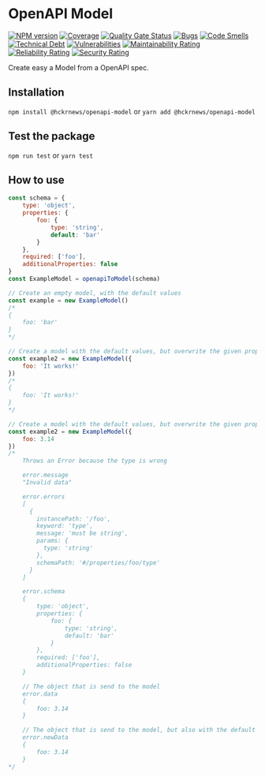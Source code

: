 # OpenAPI Model

[![NPM version][npm-image]][npm-url] [![Coverage](https://sonarcloud.io/api/project_badges/measure?project=hckrnews_openapi-model&metric=coverage)](https://sonarcloud.io/summary/new_code?id=hckrnews_openapi-model) [![Quality Gate Status](https://sonarcloud.io/api/project_badges/measure?project=hckrnews_openapi-model&metric=alert_status)](https://sonarcloud.io/summary/new_code?id=hckrnews_openapi-model) 
[![Bugs](https://sonarcloud.io/api/project_badges/measure?project=hckrnews_openapi-model&metric=bugs)](https://sonarcloud.io/summary/new_code?id=hckrnews_openapi-model) [![Code Smells](https://sonarcloud.io/api/project_badges/measure?project=hckrnews_openapi-model&metric=code_smells)](https://sonarcloud.io/summary/new_code?id=hckrnews_openapi-model) [![Technical Debt](https://sonarcloud.io/api/project_badges/measure?project=hckrnews_openapi-model&metric=sqale_index)](https://sonarcloud.io/summary/new_code?id=hckrnews_openapi-model) [![Vulnerabilities](https://sonarcloud.io/api/project_badges/measure?project=hckrnews_openapi-model&metric=vulnerabilities)](https://sonarcloud.io/summary/new_code?id=hckrnews_openapi-model)
[![Maintainability Rating](https://sonarcloud.io/api/project_badges/measure?project=hckrnews_openapi-model&metric=sqale_rating)](https://sonarcloud.io/summary/new_code?id=hckrnews_openapi-model) [![Reliability Rating](https://sonarcloud.io/api/project_badges/measure?project=hckrnews_openapi-model&metric=reliability_rating)](https://sonarcloud.io/summary/new_code?id=hckrnews_openapi-model) [![Security Rating](https://sonarcloud.io/api/project_badges/measure?project=hckrnews_openapi-model&metric=security_rating)](https://sonarcloud.io/summary/new_code?id=hckrnews_openapi-model)

Create easy a Model from a OpenAPI spec.

## Installation

`npm install @hckrnews/openapi-model`
or
`yarn add @hckrnews/openapi-model`

## Test the package

`npm run test`
or
`yarn test`

## How to use

```javascript
const schema = {
    type: 'object',
    properties: {
        foo: {
            type: 'string',
            default: 'bar'
        }
    },
    required: ['foo'],
    additionalProperties: false
}
const ExampleModel = openapiToModel(schema)

// Create an empty model, with the default values
const example = new ExampleModel()
/*
{
    foo: 'bar'
}
*/

// Create a model with the default values, but overwrite the given properties
const example2 = new ExampleModel({
    foo: 'It works!'
})
/*
{
    foo: 'It works!'
}
*/

// Create a model with the default values, but overwrite the given properties
const example2 = new ExampleModel({
    foo: 3.14
})
/*
    Throws an Error because the type is wrong

    error.message
    "Invalid data"

    error.errors
    [
      {
        instancePath: '/foo',
        keyword: 'type',
        message: 'must be string',
        params: {
          type: 'string'
        },
        schemaPath: '#/properties/foo/type'
      }
    ]

    error.schema
    {
        type: 'object',
        properties: {
            foo: {
                type: 'string',
                default: 'bar'
            }
        },
        required: ['foo'],
        additionalProperties: false
    }

    // The object that is send to the model
    error.data
    {
        foo: 3.14
    }

    // The object that is send to the model, but also with the default values
    error.newData
    {
        foo: 3.14
    }
*/
```


[npm-url]: https://www.npmjs.com/package/@hckrnews/openapi-model
[npm-image]: https://img.shields.io/npm/v/@hckrnews/openapi-model.svg
